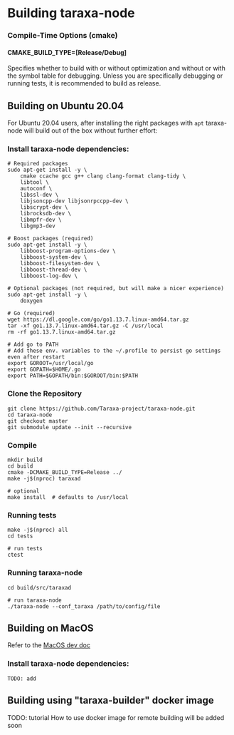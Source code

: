 # Building taraxa-node

### Compile-Time Options (cmake)

#### CMAKE_BUILD_TYPE=[Release/Debug]

Specifies whether to build with or without optimization and without or with
the symbol table for debugging. Unless you are specifically debugging or
running tests, it is recommended to build as release.

## Building on Ubuntu 20.04
For Ubuntu 20.04 users, after installing the right packages with `apt` taraxa-node
will build out of the box without further effort:

### Install taraxa-node dependencies:

    # Required packages
    sudo apt-get install -y \
        cmake ccache gcc g++ clang clang-format clang-tidy \
        libtool \
        autoconf \
        libssl-dev \
        libjsoncpp-dev libjsonrpccpp-dev \
        libscrypt-dev \
        librocksdb-dev \
        libmpfr-dev \
        libgmp3-dev
        
    # Boost packages (required)
    sudo apt-get install -y \
        libboost-program-options-dev \ 
        libboost-system-dev \
        libboost-filesystem-dev \ 
        libboost-thread-dev \
        libboost-log-dev \
        
    # Optional packages (not required, but will make a nicer experience)
    sudo apt-get install -y \
        doxygen

    # Go (required)
    wget https://dl.google.com/go/go1.13.7.linux-amd64.tar.gz
    tar -xf go1.13.7.linux-amd64.tar.gz -C /usr/local
    rm -rf go1.13.7.linux-amd64.tar.gz

    # Add go to PATH
    # Add these env. variables to the ~/.profile to persist go settings even after restart
    export GOROOT=/usr/local/go
    export GOPATH=$HOME/.go
    export PATH=$GOPATH/bin:$GOROOT/bin:$PATH

### Clone the Repository

    git clone https://github.com/Taraxa-project/taraxa-node.git
    cd taraxa-node
    git checkout master
    git submodule update --init --recursive

### Compile

    mkdir build
    cd build
    cmake -DCMAKE_BUILD_TYPE=Release ../
    make -j$(nproc) taraxad
    
    # optional
    make install  # defaults to /usr/local

### Running tests
    make -j$(nproc) all
    cd tests

    # run tests
    ctest

### Running taraxa-node
    cd build/src/taraxad

    # run taraxa-node
    ./taraxa-node --conf_taraxa /path/to/config/file

## Building on MacOS

Refer to the [MacOS dev doc](../for_devs_on_macos/README.md)

### Install taraxa-node dependencies:

    TODO: add


## Building using "taraxa-builder" docker image

TODO: tutorial How to use docker image for remote building will be added soon
